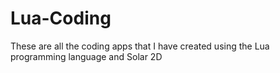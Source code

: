 # Lua-Coding
These are all the coding apps that I have created using the Lua programming language and Solar 2D
